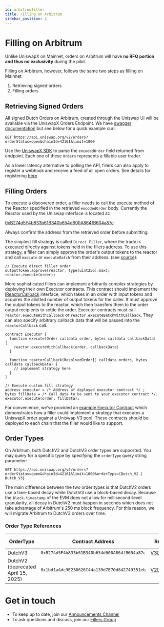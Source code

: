 ```yaml
---
id: arbitrumfiller
title: Filling on Arbitrum
sidebar_position: 4
---
```


# Filling on Arbitrum
Unlike UniswapX on Mainnet, orders on Arbitrum will have **no RFQ portion and thus no exclusivity** during the pilot. 

Filling on Arbitrum, however, follows the same two steps as filling on Mainnet: 
1. Retrieving signed orders  
2. Filling orders

## Retrieving Signed Orders
All signed Dutch Orders on Arbitrum, created through the Uniswap UI will be available via the UniswapX Orders Endpoint. We have [swagger documentation](https://api.uniswap.org/v2/uniswapx/docs) but see below for a quick example curl.

```
GET https://api.uniswap.org/v2/orders?orderStatus=open&chainId=42161&limit=1000
```

Use the [UniswapX SDK](https://github.com/Uniswap/sdks/tree/main/sdks/uniswapx-sdk) to parse the `encodedOrder` field returned from endpoint. Each one of these `Orders` represents a fillable user trader. 

As a lower latency alternative to polling the API, fillers can also apply to register a webhook and receive a feed of all open orders. See details for registering [here](../webhooks)

## Filling Orders
To execute a discovered order, a filler needs to call the [execute](https://github.com/Uniswap/UniswapX/blob/main/src/reactors/BaseReactor.sol#L31) method of the Reactor specified in the retrieved `encodedOrder` body. Currently the Reactor used by the Uniswap interface is located at:  

[0xB274d5F4b833b61B340b654d600A864fB604a87c](https://arbiscan.io/address/0xb274d5f4b833b61b340b654d600a864fb604a87c)

Always confirm the address from the retrieved order before submitting. 

The simplest fill strategy is called `Direct Filler`, where the trade is executed directly against tokens held in the fillers address. To use this strategy, a filler can simply approve the order's output tokens to the reactor and call `execute` or `executeBatch` from their address. (see [source](https://github.com/Uniswap/UniswapX/blob/v2.0.0-deploy/src/reactors/BaseReactor.sol)):

```solidity
// Execute direct filler order
outputToken.approve(reactor, type(uint256).max);
reactor.execute(order);
```

More sophisticated fillers can implement arbitrarily complex strategies by deploying their own Executor contracts. This contract should implement the [IReactorCallback](https://github.com/Uniswap/UniswapX/blob/v2.0.0-deploy/src/interfaces/IReactorCallback.sol) interface, which takes in an order with input tokens and acquires the allotted number of output tokens for the caller. It must approve the output tokens to the reactor, which then transfers them to the order output recipients to settle the order. Executor contracts must call `reactor.executeWithCallback` or `reactor.executeBatchWithCallback`. They can also specify arbitrary callback data that will be passed into the `reactorCallback` call.

```solidity
contract Executor {
  function execute(Order calldata order, bytes calldata callbackData) {
    reactor.executeWithCallback(order, callbackData)
  }

  function reactorCallback(ResolvedOrder[] calldata orders, bytes calldata callbackData) {
    // implement strategy here
  }
}

// Execute custom fill strategy
address executor = /* Address of deployed executor contract */ ;
bytes fillData = /* Call data to be sent to your executor contract */;
executor.execute(order, fillData);
```

For convenience, we’ve provided an [example Executor Contract](https://github.com/Uniswap/UniswapX/blob/v2.0.0-deploy/src/sample-executors/SwapRouter02Executor.sol) which demonstrates how a filler could implement a strategy that executes a UniswapX order against a Uniswap V3 pool. These contracts should be deployed to each chain that the filler would like to support.

## Order Types
On Arbitrum, both DutchV2 and DutchV3 order types are supported. You may query for a specific type by specifying the `orderType` query string parameter:

```
GET https://api.uniswap.org/v2/orders?orderStatus=open&chainId=42161&limit=1000&orderType={Dutch_V2 | Dutch_V3}
```

The main difference between the two order types is that DutchV2 orders use a time-based decay while DutchV3 use a block-based decay. Because the `block.timestamp` of the EVM does not allow for millisecond-level granularity, all decay in DutchV2 must happen in seconds which does not take advantage of Arbitrum's 250 ms block frequency. For this reason, we will migrate Arbitrum to DutchV3 orders over time.

### Order Type References
| OrderType | Contract Address | Reactor Specification | Example Filler Implementation |
|-----------|------------------|----------------------|------------------------------|
| DutchV3 | `0xB274d5F4b833b61B340b654d600A864fB604a87c` | [V3DutchOrderReactor.sol](https://github.com/Uniswap/UniswapX/blob/main/src/reactors/V3DutchOrderReactor.sol) | [dutchv3_strategy.rs](https://github.com/Uniswap/uniswapx-artemis/blob/main/src/strategies/dutchv3_strategy.rs) |
| DutchV2 (deprecated April 15, 2025) | `0x1bd1aAdc9E230626C44a139d7E70d842749351eb` | [V2DutchOrderReactor.sol](https://github.com/Uniswap/UniswapX/blob/main/src/reactors/V2DutchOrderReactor.sol) | [uniswapx_strategy.rs](https://github.com/Uniswap/uniswapx-artemis/blob/main/src/strategies/uniswapx_strategy.rs) |


# Get in touch
- To keep up to date, join our [Announcements Channel](https://t.me/uniswapx_fillers)
- To ask questions and discuss, join our [Fillers Group](https://t.me/UniswapXdiscussion)
